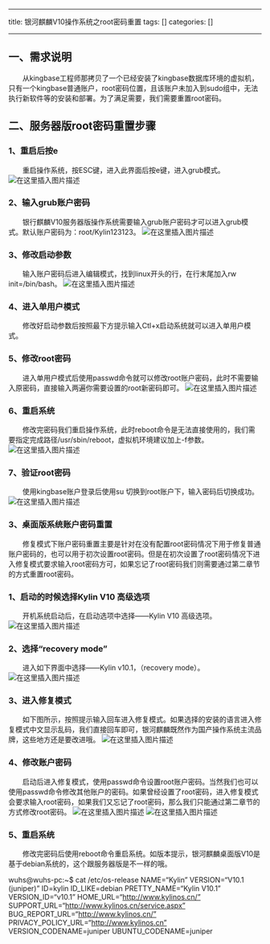 
--- 
title:  银河麒麟V10操作系统之root密码重置 
tags: []
categories: [] 

---
## 一、需求说明

  从kingbase工程师那拷贝了一个已经安装了kingbase数据库环境的虚拟机，只有一个kingbase普通账户，root密码位置，且该账户未加入到sudo组中，无法执行新软件等的安装和部署。为了满足需要，我们需要重置root密码。

## 二、服务器版root密码重置步骤

### 1、重启后按e

  重启操作系统，按ESC键，进入此界面后按e键，进入grub模式。 <img src="https://img-blog.csdnimg.cn/a9827637d74f46c1adae6a6556ccd59e.png" alt="在这里插入图片描述">

### 2、输入grub账户密码

  银行麒麟V10服务器版操作系统需要输入grub账户密码才可以进入grub模式。默认账户密码为：root/Kylin123123。 <img src="https://img-blog.csdnimg.cn/0f827acf2dbf41d489442eb702a710cd.png" alt="在这里插入图片描述">

### 3、修改启动参数

  输入账户密码后进入编辑模式，找到linux开头的行，在行末尾加入rw init=/bin/bash。 <img src="https://img-blog.csdnimg.cn/9f6ce86eb2cc48d18a92c5832de941f9.png" alt="在这里插入图片描述">

### 4、进入单用户模式

  修改好启动参数后按照最下方提示输入Ctl+x启动系统就可以进入单用户模式。

### 5、修改root密码

  进入单用户模式后使用passwd命令就可以修改root账户密码，此时不需要输入原密码，直接输入两遍你需要设置的root新密码即可。 <img src="https://img-blog.csdnimg.cn/3f2349e98fc54e6c940b6dc3998a2d92.png" alt="在这里插入图片描述">

### 6、重启系统

  修改完密码我们重启操作系统，此时reboot命令是无法直接使用的，我们需要指定完成路径/usr/sbin/reboot，虚拟机环境建议加上-f参数。 <img src="https://img-blog.csdnimg.cn/2c6ab96462e640a8a86c864de005da57.png" alt="在这里插入图片描述">

### 7、验证root密码

  使用kingbase账户登录后使用su 切换到root账户下，输入密码后切换成功。 <img src="https://img-blog.csdnimg.cn/ee59e5365890429488c8e8e38bd555b3.png" alt="在这里插入图片描述">

### 3、桌面版系统账户密码重置

  修复模式下账户密码重置主要是针对在没有配置root密码情况下用于修复普通账户密码的，也可以用于初次设置root密码。但是在初次设置了root密码情况下进入修复模式要求输入root密码方可，如果忘记了root密码我们则需要通过第二章节的方式重置root密码。

### 1、启动的时候选择Kylin V10 高级选项

  开机系统启动后，在启动选项中选择——Kylin V10 高级选项。 <img src="https://img-blog.csdnimg.cn/20bcfa53ecdb4db7873b25eca84c83b1.png" alt="在这里插入图片描述">

### 2、选择“recovery mode”

  进入如下界面中选择——Kylin v10.1，（recovery mode）。 <img src="https://img-blog.csdnimg.cn/ed4ba00c17ea49fd891761c694bc0c04.png" alt="在这里插入图片描述">

### 3、进入修复模式

  如下图所示，按照提示输入回车进入修复模式。如果选择的安装的语言进入修复模式中文显示乱码，我们直接回车即可，银河麒麟既然作为国产操作系统主流品牌，这些地方还是要改进哦。 <img src="https://img-blog.csdnimg.cn/8ddad33efdf64617a55b5472ef1620c9.png" alt="在这里插入图片描述">

### 4、修改账户密码

  启动后进入修复模式，使用passwd命令设置root账户密码。当然我们也可以使用passwd命令修改其他账户的密码。如果曾经设置了root密码，进入修复模式会要求输入root密码，如果我们又忘记了root密码，那么我们只能通过第二章节的方式修改root密码。 <img src="https://img-blog.csdnimg.cn/0289f526b0d445c1b27afc52780e32d9.png" alt="在这里插入图片描述"> <img src="https://img-blog.csdnimg.cn/b371a66328544f529c9042227469d558.png" alt="在这里插入图片描述">

### 5、重启系统

  修改完密码后使用reboot命令重启系统。如版本提示，银河麒麟桌面版V10是基于debian系统的，这个跟服务器版是不一样的哦。

>  
 wuhs@wuhs-pc:~$ cat /etc/os-release NAME=“Kylin” VERSION=“V10.1 (juniper)” ID=kylin ID_LIKE=debian PRETTY_NAME=“Kylin V10.1” VERSION_ID=“v10.1” HOME_URL=“http://www.kylinos.cn/” SUPPORT_URL=“http://www.kylinos.cn/service.aspx” BUG_REPORT_URL=“http://www.kylinos.cn/” PRIVACY_POLICY_URL=“http://www.kylinos.cn” VERSION_CODENAME=juniper UBUNTU_CODENAME=juniper 

